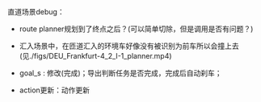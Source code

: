 直道场景debug：
- route planner规划到了终点之后？(可以简单切除，但是调用是否有问题？)
- 汇入场景中，在匝道汇入的环境车好像没有被识别为前车所以会撞上去(见./figs/DEU_Frankfurt-4_2_I-1_planner.mp4)

- goal_s : 修改(完成)；导出判断任务是否完成，完成后自动刹车；
- action更新：动作更新
